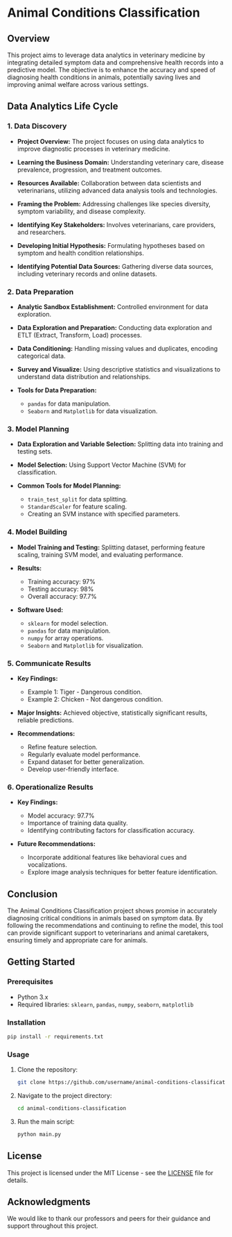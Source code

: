 # Animal Conditions Classification

## Overview

This project aims to leverage data analytics in veterinary medicine by integrating detailed symptom data and comprehensive health records into a predictive model. The objective is to enhance the accuracy and speed of diagnosing health conditions in animals, potentially saving lives and improving animal welfare across various settings.

## Data Analytics Life Cycle

### 1. Data Discovery

- **Project Overview:** 
  The project focuses on using data analytics to improve diagnostic processes in veterinary medicine.
  
- **Learning the Business Domain:** 
  Understanding veterinary care, disease prevalence, progression, and treatment outcomes.
  
- **Resources Available:** 
  Collaboration between data scientists and veterinarians, utilizing advanced data analysis tools and technologies.
  
- **Framing the Problem:** 
  Addressing challenges like species diversity, symptom variability, and disease complexity.
  
- **Identifying Key Stakeholders:** 
  Involves veterinarians, care providers, and researchers.
  
- **Developing Initial Hypothesis:** 
  Formulating hypotheses based on symptom and health condition relationships.
  
- **Identifying Potential Data Sources:** 
  Gathering diverse data sources, including veterinary records and online datasets.

### 2. Data Preparation

- **Analytic Sandbox Establishment:** 
  Controlled environment for data exploration.
  
- **Data Exploration and Preparation:** 
  Conducting data exploration and ETLT (Extract, Transform, Load) processes.
  
- **Data Conditioning:** 
  Handling missing values and duplicates, encoding categorical data.
  
- **Survey and Visualize:** 
  Using descriptive statistics and visualizations to understand data distribution and relationships.
  
- **Tools for Data Preparation:** 
  - `pandas` for data manipulation.
  - `Seaborn` and `Matplotlib` for data visualization.

### 3. Model Planning

- **Data Exploration and Variable Selection:** 
  Splitting data into training and testing sets.
  
- **Model Selection:** 
  Using Support Vector Machine (SVM) for classification.
  
- **Common Tools for Model Planning:** 
  - `train_test_split` for data splitting.
  - `StandardScaler` for feature scaling.
  - Creating an SVM instance with specified parameters.

### 4. Model Building

- **Model Training and Testing:** 
  Splitting dataset, performing feature scaling, training SVM model, and evaluating performance.
  
- **Results:** 
  - Training accuracy: 97%
  - Testing accuracy: 98%
  - Overall accuracy: 97.7%
  
- **Software Used:** 
  - `sklearn` for model selection.
  - `pandas` for data manipulation.
  - `numpy` for array operations.
  - `Seaborn` and `Matplotlib` for visualization.

### 5. Communicate Results

- **Key Findings:**
  - Example 1: Tiger - Dangerous condition.
  - Example 2: Chicken - Not dangerous condition.
  
- **Major Insights:** 
  Achieved objective, statistically significant results, reliable predictions.
  
- **Recommendations:** 
  - Refine feature selection.
  - Regularly evaluate model performance.
  - Expand dataset for better generalization.
  - Develop user-friendly interface.

### 6. Operationalize Results

- **Key Findings:**
  - Model accuracy: 97.7%
  - Importance of training data quality.
  - Identifying contributing factors for classification accuracy.
  
- **Future Recommendations:**
  - Incorporate additional features like behavioral cues and vocalizations.
  - Explore image analysis techniques for better feature identification.

## Conclusion

The Animal Conditions Classification project shows promise in accurately diagnosing critical conditions in animals based on symptom data. By following the recommendations and continuing to refine the model, this tool can provide significant support to veterinarians and animal caretakers, ensuring timely and appropriate care for animals.

## Getting Started

### Prerequisites

- Python 3.x
- Required libraries: `sklearn`, `pandas`, `numpy`, `seaborn`, `matplotlib`

### Installation

```bash
pip install -r requirements.txt
```

### Usage

1. Clone the repository:
   ```bash
   git clone https://github.com/username/animal-conditions-classification.git
   ```
2. Navigate to the project directory:
   ```bash
   cd animal-conditions-classification
   ```
3. Run the main script:
   ```bash
   python main.py
   ```

## License

This project is licensed under the MIT License - see the [LICENSE](LICENSE) file for details.

## Acknowledgments

We would like to thank our professors and peers for their guidance and support throughout this project.

